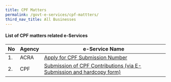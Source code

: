 ```yaml
---
title: CPF Matters
permalink: /govt-e-services/cpf-mattters/
third_nav_title: All Businesses
---
```


#### List of CPF matters related e-Services

| **No** | **Agency** | **e-Service Name** |
| -- | -- | -- |
|1.|ACRA| [Apply for CPF Submission Number](https://www.bizfile.gov.sg) |
|2.|CPF| [Submission of CPF Contributions (via E-Submission and hardcopy form)](https://www.cpf.gov.sg) |

